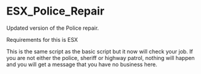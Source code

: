# ESX_Police_Repair
Updated version of the Police repair. 

Requirements for this is ESX 

This is the same script as the basic script but it now will check your job. If you are not either the police, sheriff or highway patrol, nothing will
happen and you will get a message that you have no business here.
